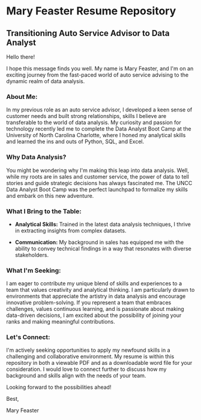 # Mary Feaster Resume Repository

## Transitioning Auto Service Advisor to Data Analyst

Hello there!

I hope this message finds you well. My name is Mary Feaster, and I'm on an exciting journey from the fast-paced world of auto service advising to the dynamic realm of data analysis.

### About Me:

In my previous role as an auto service advisor, I developed a keen sense of customer needs and built strong relationships, skills I believe are transferable to the world of data analysis. My curiosity and passion for technology recently led me to complete the Data Analyst Boot Camp at the University of North Carolina Charlotte, where I honed my analytical skills and learned the ins and outs of Python, SQL, and Excel.

### Why Data Analysis?

You might be wondering why I'm making this leap into data analysis. Well, while my roots are in sales and customer service, the power of data to tell stories and guide strategic decisions has always fascinated me. The UNCC Data Analyst Boot Camp was the perfect launchpad to formalize my skills and embark on this new adventure.

### What I Bring to the Table:

- **Analytical Skills:** Trained in the latest data analysis techniques, I thrive in extracting insights from complex datasets.

- **Communication:** My background in sales has equipped me with the ability to convey technical findings in a way that resonates with diverse stakeholders.

### What I'm Seeking:

I am eager to contribute my unique blend of skills and experiences to a team that values creativity and analytical thinking. I am particularly drawn to environments that appreciate the artistry in data analysis and encourage innovative problem-solving. If you represent a team that embraces challenges, values continuous learning, and is passionate about making data-driven decisions, I am excited about the possibility of joining your ranks and making meaningful contributions.

### Let's Connect:

I'm actively seeking opportunities to apply my newfound skills in a challenging and collaborative environment. My resume is within this repository in both a viewable PDF and as a downloadable word file for your consideration. I would love to connect further to discuss how my background and skills align with the needs of your team.

Looking forward to the possibilities ahead!

Best,

Mary Feaster

